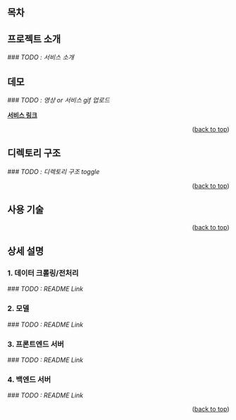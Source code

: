 ## 목차

## 프로젝트 소개

*### TODO : 서비스 소개*

## 데모

*### TODO : 영상 or 서비스 gif 업로드*

[**서비스 링크**](https://bit.ly/3NAqJQd)

<p align="right">(<a href="#top">back to top</a>)</p>

## 디렉토리 구조

*### TODO : 디렉토리 구조 toggle*

<p align="right">(<a href="#top">back to top</a>)</p>

## 사용 기술

<p align="right">(<a href="#top">back to top</a>)</p>

## 상세 설명

### 1. 데이터 크롤링/전처리

*### TODO : README Link*

### 2. 모델

*### TODO : README Link*

### 3. 프론트엔드 서버

*### TODO : README Link*
### 4. 백엔드 서버

*### TODO : README Link*

<p align="right">(<a href="#top">back to top</a>)</p>